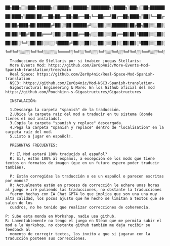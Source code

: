       
      ██╗███╗░░░███╗██████╗░░█████╗░██████╗░████████╗░█████╗░███╗░░██╗████████╗███████╗
      ██║████╗░████║██╔══██╗██╔══██╗██╔══██╗╚══██╔══╝██╔══██╗████╗░██║╚══██╔══╝██╔════╝
      ██║██╔████╔██║██████╔╝██║░░██║██████╔╝░░░██║░░░███████║██╔██╗██║░░░██║░░░█████╗░░
      ██║██║╚██╔╝██║██╔═══╝░██║░░██║██╔══██╗░░░██║░░░██╔══██║██║╚████║░░░██║░░░██╔══╝░░
      ██║██║░╚═╝░██║██║░░░░░╚█████╔╝██║░░██║░░░██║░░░██║░░██║██║░╚███║░░░██║░░░███████╗
      ╚═╝╚═╝░░░░░╚═╝╚═╝░░░░░░╚════╝░╚═╝░░╚═╝░░░╚═╝░░░╚═╝░░╚═╝╚═╝░░╚══╝░░░╚═╝░░░╚══════╝
	  
	  Traducciones de Stellaris por si tmabien juegas Stellaris:
	  More Events Mod: https://github.com/Zer0p4nic/More-Events-Mod-Spanish-translation/tree/main 
	  Real Space: https://github.com/Zer0p4nic/Real-Space-Mod-Spanish-translation
	  NSC3: https://github.com/Zer0p4nic/Mod-NSC3-Spanish-translation-
	  Gigastructural Engineering & More: En los Github oficial del mod https://github.com/Pouchkinn-s-Gigastructures/Gigastructures
	  
	  INSTALACIÓN: 

	  1.Descarga la carpeta "spanish" de la traducción.
      2.Ubica la carpeta raíz del mod a traducir en tu sistema (donde tienes el mod instalado).
      3.Copia la carpeta "spanish y replace" descargada.
      4.Pega la carpeta "spanish y replace" dentro de "localisation" en la carpeta raíz del mod.
	  5.Listo a jugar en español!.
	  
	  PREGUNTAS FRECUENTES:
	  
	  P: El Mod estará 100% traducido al español?
	  R: Si!, están 100% al español, a excepción de los mods que tiene textos en formatos de imagen (que en un futuro espero poder traducir también).
	  
	  P: Están corregidas la traducción o es un español o parecen escritas por monos?
	  R: Actualmente están en proceso de corrección le echare unas horas al juego e iré puliendo las traducciones, no obstante la traducciones 
	  fueron hechas con IA Chat GPT4 lo que implica que son una una muy alta calidad, los pocos ajusto que he hecho se limitan a textos que se salen de los 
	  cuadros, no he tenido que realizar correcciones de coherencia.

    P: Sube esta monda en Workshop, nadie usa github.
    R: Lamentablemente no tengo el juego en Steam que me permita subir el mod a la Workshop, no obstante github también me deja recibir su feedback al
      momento de corregir textos, los invito a que si jugaran con la traducción posteen sus correcciones.
